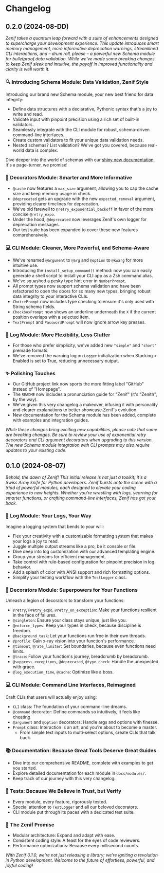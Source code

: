 # Changelog

## 0.2.0 (2024-08-DD)

*Zenif takes a quantum leap forward with a suite of enhancements designed to supercharge your development experience. This update introduces smart memory management, more informative deprecation warnings, streamlined CLI interactions, and – drum roll, please – a powerful new Schema module for bulletproof data validation. While we've made some breaking changes to keep Zenif sleek and intuitive, the payoff in improved functionality and clarity is well worth it.*

### 🔍 Introducing Schema Module: Data Validation, Zenif Style

Introducing our brand new Schema module, your new best friend for data integrity:

- Define data structures with a declarative, Pythonic syntax that's a joy to write and read.
- Validate input with pinpoint precision using a rich set of built-in validators.
- Seamlessly integrate with the CLI module for robust, schema-driven command-line interfaces.
- Create custom validators to fit your unique data validation needs.
- Nested schemas? List validation? We've got you covered, because real-world data is complex.

Dive deeper into the world of schemas with our [shiny new documentation](/docs/modules/schema.md). It's a page-turner, we promise!

### 🎀 Decorators Module: Smarter and More Informative

- `@cache` now features a `max_size` argument, allowing you to cap the cache size and keep memory usage in check.
- `@deprecated` gets an upgrade with the new `expected_removal` argument, providing clearer timelines for deprecation.
- We've bid farewell to `@retry_exponential_backoff` in favor of the more concise `@retry_expo`.
- Under the hood, `@deprecated` now leverages Zenif's own logger for deprecation messages.
- Our test suite has been expanded to cover these new features comprehensively.

### 💻 CLI Module: Cleaner, More Powerful, and Schema-Aware

- We've renamed `@argument` to `@arg` and `@option` to `@kwarg` for more intuitive use.
- Introducing the `install_setup_command()` method: now you can easily generate a shell script to install your CLI app as a Zsh command alias.
- We've squashed a pesky type hint error in `NumberPrompt`.
- All prompt types now support schema validation and have been refactored to open the doors for so many new types, bringing robust data integrity to your interactive CLIs.
- `ChoicePrompt` now includes type checking to ensure it's only used with String schema fields.
- `CheckboxPrompt` now shows an underline underneath the `X` if the current position overlaps with a selected item.
- `TextPrompt` and `PasswordPrompt` will now ignore arrow key presses.

### 📝 Log Module: More Flexibility, Less Clutter

- For those who prefer simplicity, we've added new `"simple"` and `"short"` premade formats.
- We've removed the warning log on `Logger` initialization when Stacking > Enabled is set to True, reducing unnecessary output.

### ✨ Polishing Touches

- Our GitHub project link now sports the more fitting label "GitHub" instead of "Homepage".
- The `README` now includes a pronunciation guide for "Zenif" (it's "Zenith", by the way).
- We've given this very changelog a makeover, infusing it with personality and clearer explanations to better showcase Zenif's evolution.
- New documentation for the Schema module has been added, complete with examples and integration guides.

*While these changes bring exciting new capabilities, please note that some are breaking changes. Be sure to review your use of exponential retry decorators and CLI argument decorators when upgrading to this version. The new Schema module integration with CLI prompts may also require updates to your existing code.*

## 0.1.0 (2024-08-07)

*Behold, the dawn of Zenif! This initial release is not just a toolkit; it's a Swiss Army knife for Python developers. Zenif bursts onto the scene with a triad of powerful modules, each designed to elevate your coding experience to new heights. Whether you're wrestling with logs, yearning for smarter functions, or crafting command-line interfaces, Zenif has got your back.*

### 📝 Log Module: Your Logs, Your Way

Imagine a logging system that bends to your will:

- Flex your creativity with a customizable formatting system that makes your logs a joy to read.
- Juggle multiple output streams like a pro, be it console or file.
- Dive deep into log customization with our advanced templating engine.
- Group your streams for efficient management.
- Take control with rule-based configuration for pinpoint precision in log behavior.
- Add a splash of color with ANSI support and rich formatting options.
- Simplify your testing workflow with the `TestLogger` class.

### 🎀 Decorators Module: Superpowers for Your Functions

Unleash a legion of decorators to transform your functions:

- `@retry`, `@retry_expo`, `@retry_on_exception`: Make your functions resilient in the face of failures.
- `@singleton`: Ensure your class stays unique, just like you.
- `@enforce_types`: Keep your types in check, because discipline is freedom.
- `@background_task`: Let your functions run free in their own threads.
- `@profile`: Gain x-ray vision into your function's performance.
- `@timeout`, `@rate_limiter`: Set boundaries, because even functions need limits.
- `@trace`: Follow your function's journey, breadcrumb by breadcrumb.
- `@suppress_exceptions`, `@deprecated`, `@type_check`: Handle the unexpected with grace.
- `@log_execution_time`, `@cache`: Optimize like a boss.

### 💻 CLI Module: Command Line Interfaces, Reimagined

Craft CLIs that users will actually enjoy using:

- `CLI` class: The foundation of your command-line dreams.
- `@command` decorator: Define commands so intuitively, it feels like cheating.
- `@argument` and `@option` decorators: Handle args and options with finesse.
- `Prompt` class: Interaction is an art, and you're about to become a master.
  - From simple text inputs to multi-select options, create CLIs that talk back.

### 📚 Documentation: Because Great Tools Deserve Great Guides

- Dive into our comprehensive README, complete with examples to get you started.
- Explore detailed documentation for each module in `docs/modules/`.
- Keep track of our journey with this very changelog.

### 🧪 Tests: Because We Believe in Trust, but Verify

- Every module, every feature, rigorously tested.
- Special attention to `TestLogger` and all our beloved decorators.
- CLI module put through its paces with a dedicated test suite.

### 🔧 The Zenif Promise

- Modular architecture: Expand and adapt with ease.
- Consistent coding style: A feast for the eyes of code reviewers.
- Performance optimizations: Because every millisecond counts.

*With Zenif 0.1.0, we're not just releasing a library; we're igniting a revolution in Python development. Welcome to the future of effortless, powerful, and joyful coding!*
